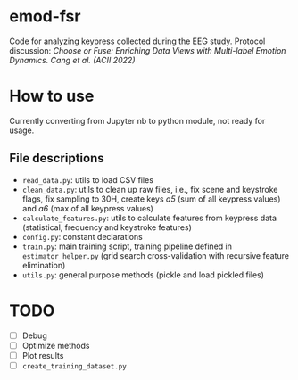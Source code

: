 # emod-fsr
Code for analyzing keypress collected during the EEG study. Protocol discussion: _Choose or Fuse: Enriching Data Views with Multi-label Emotion Dynamics. Cang et al. (ACII 2022)_

# How to use
Currently converting from Jupyter nb to python module, not ready for usage.

## File descriptions
- ```read_data.py```: utils to load CSV files
- ```clean_data.py```: utils to clean up raw files, i.e., fix scene and keystroke flags, fix sampling to 30H, create keys _a5_ (sum of all keypress values) and _a6_ (max of all keypress values)
- ```calculate_features.py```: utils to calculate features from keypress data (statistical, frequency and keystroke features)
- ```config.py```: constant declarations
- ```train.py```: main training script, training pipeline defined in ```estimator_helper.py``` (grid search cross-validation with recursive feature elimination)
- ```utils.py```: general purpose methods (pickle and load pickled files)


# TODO 
- [ ] Debug
- [ ] Optimize methods
- [ ] Plot results
- [ ] ```create_training_dataset.py```